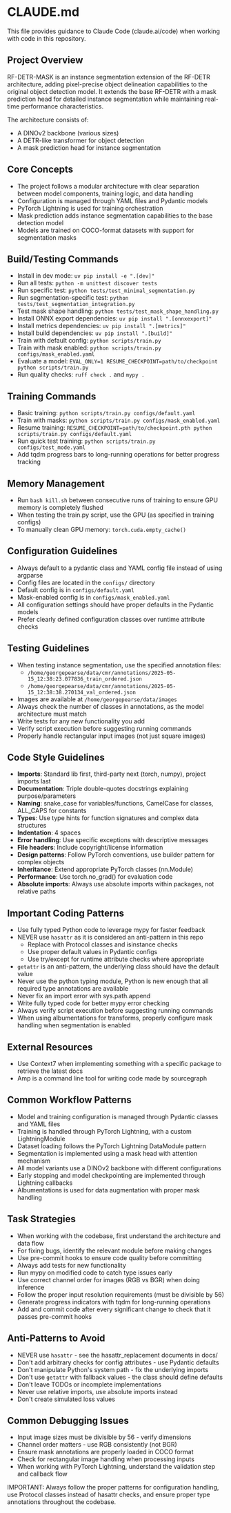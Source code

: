 # CLAUDE.md

This file provides guidance to Claude Code (claude.ai/code) when working with code in this repository.

## Project Overview

RF-DETR-MASK is an instance segmentation extension of the RF-DETR architecture, adding pixel-precise object delineation capabilities to the original object detection model. It extends the base RF-DETR with a mask prediction head for detailed instance segmentation while maintaining real-time performance characteristics.

The architecture consists of:
- A DINOv2 backbone (various sizes)
- A DETR-like transformer for object detection
- A mask prediction head for instance segmentation

## Core Concepts

- The project follows a modular architecture with clear separation between model components, training logic, and data handling
- Configuration is managed through YAML files and Pydantic models
- PyTorch Lightning is used for training orchestration
- Mask prediction adds instance segmentation capabilities to the base detection model
- Models are trained on COCO-format datasets with support for segmentation masks

## Build/Testing Commands

- Install in dev mode: `uv pip install -e ".[dev]"`
- Run all tests: `python -m unittest discover tests`
- Run specific test: `python tests/test_minimal_segmentation.py`
- Run segmentation-specific test: `python tests/test_segmentation_integration.py`
- Test mask shape handling: `python tests/test_mask_shape_handling.py`
- Install ONNX export dependencies: `uv pip install ".[onnxexport]"`
- Install metrics dependencies: `uv pip install ".[metrics]"`
- Install build dependencies: `uv pip install ".[build]"`
- Train with default config: `python scripts/train.py`
- Train with mask enabled: `python scripts/train.py configs/mask_enabled.yaml`
- Evaluate a model: `EVAL_ONLY=1 RESUME_CHECKPOINT=path/to/checkpoint python scripts/train.py`
- Run quality checks: `ruff check .` and `mypy .`

## Training Commands

- Basic training: `python scripts/train.py configs/default.yaml`
- Train with masks: `python scripts/train.py configs/mask_enabled.yaml`
- Resume training: `RESUME_CHECKPOINT=path/to/checkpoint.pth python scripts/train.py configs/default.yaml`
- Run quick test training: `python scripts/train.py configs/test_mode.yaml`
- Add tqdm progress bars to long-running operations for better progress tracking

## Memory Management

- Run `bash kill.sh` between consecutive runs of training to ensure GPU memory is completely flushed
- When testing the train.py script, use the GPU (as specified in training configs)
- To manually clean GPU memory: `torch.cuda.empty_cache()`

## Configuration Guidelines

- Always default to a pydantic class and YAML config file instead of using argparse
- Config files are located in the `configs/` directory
- Default config is in `configs/default.yaml`
- Mask-enabled config is in `configs/mask_enabled.yaml`
- All configuration settings should have proper defaults in the Pydantic models
- Prefer clearly defined configuration classes over runtime attribute checks

## Testing Guidelines

- When testing instance segmentation, use the specified annotation files:
  - `/home/georgepearse/data/cmr/annotations/2025-05-15_12:38:23.077836_train_ordered.json`
  - `/home/georgepearse/data/cmr/annotations/2025-05-15_12:38:38.270134_val_ordered.json`
- Images are available at `/home/georgepearse/data/images`
- Always check the number of classes in annotations, as the model architecture must match
- Write tests for any new functionality you add
- Verify script execution before suggesting running commands
- Properly handle rectangular input images (not just square images)

## Code Style Guidelines

- **Imports**: Standard lib first, third-party next (torch, numpy), project imports last
- **Documentation**: Triple double-quotes docstrings explaining purpose/parameters
- **Naming**: snake_case for variables/functions, CamelCase for classes, ALL_CAPS for constants
- **Types**: Use type hints for function signatures and complex data structures
- **Indentation**: 4 spaces
- **Error handling**: Use specific exceptions with descriptive messages
- **File headers**: Include copyright/license information
- **Design patterns**: Follow PyTorch conventions, use builder pattern for complex objects
- **Inheritance**: Extend appropriate PyTorch classes (nn.Module)
- **Performance**: Use torch.no_grad() for evaluation code
- **Absolute imports**: Always use absolute imports within packages, not relative paths

## Important Coding Patterns

- Use fully typed Python code to leverage mypy for faster feedback
- NEVER use `hasattr` as it is considered an anti-pattern in this repo
  - Replace with Protocol classes and isinstance checks
  - Use proper default values in Pydantic configs
  - Use try/except for runtime attribute checks where appropriate
- `getattr` is an anti-pattern, the underlying class should have the default value
- Never use the python typing module, Python is new enough that all required type annotations are available
- Never fix an import error with sys.path.append
- Write fully typed code for better mypy error checking
- Always verify script execution before suggesting running commands
- When using albumentations for transforms, properly configure mask handling when segmentation is enabled

## External Resources

- Use Context7 when implementing something with a specific package to retrieve the latest docs
- Amp is a command line tool for writing code made by sourcegraph

## Common Workflow Patterns

- Model and training configuration is managed through Pydantic classes and YAML files
- Training is handled through PyTorch Lightning, with a custom LightningModule
- Dataset loading follows the PyTorch Lightning DataModule pattern
- Segmentation is implemented using a mask head with attention mechanism
- All model variants use a DINOv2 backbone with different configurations
- Early stopping and model checkpointing are implemented through Lightning callbacks
- Albumentations is used for data augmentation with proper mask handling

## Task Strategies

- When working with the codebase, first understand the architecture and data flow
- For fixing bugs, identify the relevant module before making changes
- Use pre-commit hooks to ensure code quality before committing
- Always add tests for new functionality
- Run mypy on modified code to catch type issues early
- Use correct channel order for images (RGB vs BGR) when doing inference
- Follow the proper input resolution requirements (must be divisible by 56)
- Generate progress indicators with tqdm for long-running operations
- Add and commit code after every significant change to check that it passes pre-commit hooks

## Anti-Patterns to Avoid

- NEVER use `hasattr` - see the hasattr_replacement documents in docs/
- Don't add arbitrary checks for config attributes - use Pydantic defaults
- Don't manipulate Python's system path - fix the underlying imports
- Don't use `getattr` with fallback values - the class should define defaults
- Don't leave TODOs or incomplete implementations
- Never use relative imports, use absolute imports instead
- Don't create simulated loss values

## Common Debugging Issues

- Input image sizes must be divisible by 56 - verify dimensions
- Channel order matters - use RGB consistently (not BGR)
- Ensure mask annotations are properly loaded in COCO format
- Check for rectangular image handling when processing inputs
- When working with PyTorch Lightning, understand the validation step and callback flow

IMPORTANT: Always follow the proper patterns for configuration handling, use Protocol classes instead of hasattr checks, and ensure proper type annotations throughout the codebase.